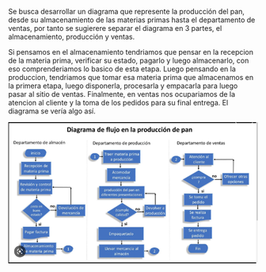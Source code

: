 Se busca desarrollar un diagrama que represente la producción del pan, desde su almacenamiento de las materias primas hasta el departamento de ventas, por tanto se sugierere separar el diagrama en 3 partes, el almacenamiento, producción y ventas.

Si pensamos en el almacenamiento tendriamos que pensar en la recepcion de la materia prima, verificar su estado, pagarlo y luego almacenarlo, con eso comprenderiamos lo basico de esta etapa. Luego pensando en la produccion, tendriamos que tomar esa materia prima que almacenamos en la primera etapa, luego disponerla, procesarla y empacarla para luego pasar al sitio de ventas. Finalmente, en ventas nos ocupariamos de la atencion al cliente y la toma de los pedidos para su final entrega. El diagrama se vería algo así.

![Diagrama compuesto](../resources/Compuesto.png)
